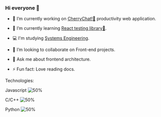 ### Hi everyone 👋

- 🔭 I’m currently working on [CherryChat!:cherries:](https://cherrychat-taskmanager.herokuapp.com/) productivity web application.

   
- :octopus: I’m currently learning [React testing library:test_tube:](https://testing-library.com/docs/react-testing-library/intro).
- :computer: I'm studying [Systems Engineering](https://en.wikipedia.org/wiki/Systems_engineering).
- 👯 I’m looking to collaborate on Front-end projects.
- 💬 Ask me about frontend architecture.
- ⚡ Fun fact: Love reading docs.

Technologies:

Javascript  ![50%](https://progress-bar.dev/90)

C/C++       ![50%](https://progress-bar.dev/60)

Python      ![50%](https://progress-bar.dev/40)

